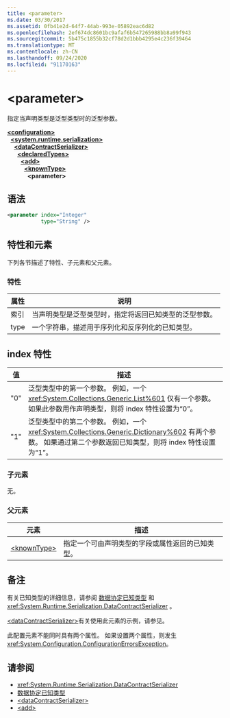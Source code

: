 ```yaml
---
title: <parameter>
ms.date: 03/30/2017
ms.assetid: 0fb41e2d-64f7-44ab-993e-05892eac6d82
ms.openlocfilehash: 2ef674dc8601bc9afaf6b547265988bb8a99f943
ms.sourcegitcommit: 5b475c1855b32cf78d2d1bbb4295e4c236f39464
ms.translationtype: MT
ms.contentlocale: zh-CN
ms.lasthandoff: 09/24/2020
ms.locfileid: "91170163"
---
```

# \<parameter>

指定当声明类型是泛型类型时的泛型参数。  
  
[**\<configuration>**](../configuration-element.md)\
&nbsp;&nbsp;[**\<system.runtime.serialization>**](system-runtime-serialization.md)\
&nbsp;&nbsp;&nbsp;&nbsp;[**\<dataContractSerializer>**](datacontractserializer.md)\
&nbsp;&nbsp;&nbsp;&nbsp;&nbsp;&nbsp;[**\<declaredTypes>**](declaredtypes.md)\
&nbsp;&nbsp;&nbsp;&nbsp;&nbsp;&nbsp;&nbsp;&nbsp;[**\<add>**](add-of-declaredtypes-element.md)\
&nbsp;&nbsp;&nbsp;&nbsp;&nbsp;&nbsp;&nbsp;&nbsp;&nbsp;&nbsp;[**\<knownType>**](knowntype.md)\
&nbsp;&nbsp;&nbsp;&nbsp;&nbsp;&nbsp;&nbsp;&nbsp;&nbsp;&nbsp;&nbsp;&nbsp;**\<parameter>**  
  
## <a name="syntax"></a>语法  
  
```xml  
<parameter index="Integer"
           type="String" />
```  
  
## <a name="attributes-and-elements"></a>特性和元素  

 下列各节描述了特性、子元素和父元素。  
  
### <a name="attributes"></a>特性  
  
|属性|说明|  
|---------------|-----------------|  
|索引|当声明类型是泛型类型时，指定将返回已知类型的泛型参数。|  
|type|一个字符串，描述用于序列化和反序列化的已知类型。|  
  
## <a name="index-attribute"></a>index 特性  
  
|值|描述|  
|-----------|-----------------|  
|"0"|泛型类型中的第一个参数。 例如，一个 <xref:System.Collections.Generic.List%601> 仅有一个参数。 如果此参数用作声明类型，则将 index 特性设置为“0”。|  
|"1"|泛型类型中的第二个参数。 例如，一个 <xref:System.Collections.Generic.Dictionary%602> 有两个参数。 如果通过第二个参数返回已知类型，则将 index 特性设置为“1”。|  
  
### <a name="child-elements"></a>子元素  

 无。  
  
### <a name="parent-elements"></a>父元素  
  
|元素|描述|  
|-------------|-----------------|  
|[\<knownType>](knowntype.md)|指定一个可由声明类型的字段或属性返回的已知类型。|  
  
## <a name="remarks"></a>备注  

 有关已知类型的详细信息，请参阅 [数据协定已知类型](../../../wcf/feature-details/data-contract-known-types.md) 和 <xref:System.Runtime.Serialization.DataContractSerializer> 。  
  
 [\<dataContractSerializer>](datacontractserializer-element.md)有关使用此元素的示例，请参见。  
  
 此配置元素不能同时具有两个属性。 如果设置两个属性，则发生 <xref:System.Configuration.ConfigurationErrorsException>。  
  
## <a name="see-also"></a>请参阅

- <xref:System.Runtime.Serialization.DataContractSerializer>
- [数据协定已知类型](../../../wcf/feature-details/data-contract-known-types.md)
- [\<dataContractSerializer>](datacontractserializer-element.md)
- [\<add>](add-of-declaredtypes-element.md)
